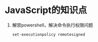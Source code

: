 # JavaScript的知识点
1. 解禁powershell，解决命令执行权限问题
    ```shell
    set-executionpolicy remotesigned
    ```


